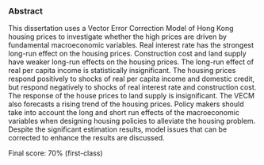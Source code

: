 ### Abstract 

This dissertation uses a Vector Error Correction Model of Hong Kong housing prices to investigate whether the high prices are driven by fundamental macroeconomic variables. Real interest rate has the strongest long-run effect on the housing prices. Construction cost and land supply have weaker long-run effects on the housing prices. The long-run effect of real per capita income is statistically insignificant. The housing prices respond positively to shocks of real per capita income and domestic credit, but respond negatively to shocks of real interest rate and construction cost. The response of the house prices to land supply is insignificant. The VECM also forecasts a rising trend of the housing prices. Policy makers should take into account the long and short run effects of the macroeconomic variables when designing housing policies to alleviate the housing problem. Despite the significant estimation results, model issues that can be corrected to enhance the results are discussed.

Final score: 70% (first-class)

